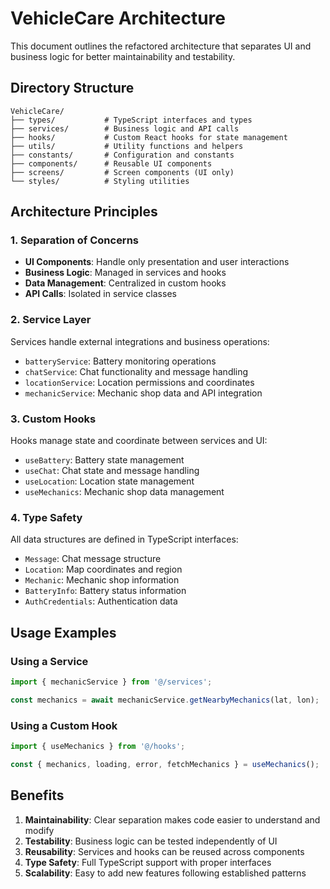 # VehicleCare Architecture

This document outlines the refactored architecture that separates UI and business logic for better maintainability and testability.

## Directory Structure

```
VehicleCare/
├── types/           # TypeScript interfaces and types
├── services/        # Business logic and API calls
├── hooks/           # Custom React hooks for state management
├── utils/           # Utility functions and helpers
├── constants/       # Configuration and constants
├── components/      # Reusable UI components
├── screens/         # Screen components (UI only)
└── styles/          # Styling utilities
```

## Architecture Principles

### 1. Separation of Concerns
- **UI Components**: Handle only presentation and user interactions
- **Business Logic**: Managed in services and hooks
- **Data Management**: Centralized in custom hooks
- **API Calls**: Isolated in service classes

### 2. Service Layer
Services handle external integrations and business operations:

- `batteryService`: Battery monitoring operations
- `chatService`: Chat functionality and message handling
- `locationService`: Location permissions and coordinates
- `mechanicService`: Mechanic shop data and API integration

### 3. Custom Hooks
Hooks manage state and coordinate between services and UI:

- `useBattery`: Battery state management
- `useChat`: Chat state and message handling
- `useLocation`: Location state management
- `useMechanics`: Mechanic shop data management

### 4. Type Safety
All data structures are defined in TypeScript interfaces:

- `Message`: Chat message structure
- `Location`: Map coordinates and region
- `Mechanic`: Mechanic shop information
- `BatteryInfo`: Battery status information
- `AuthCredentials`: Authentication data

## Usage Examples

### Using a Service
```typescript
import { mechanicService } from '@/services';

const mechanics = await mechanicService.getNearbyMechanics(lat, lon);
```

### Using a Custom Hook
```typescript
import { useMechanics } from '@/hooks';

const { mechanics, loading, error, fetchMechanics } = useMechanics();
```

## Benefits

1. **Maintainability**: Clear separation makes code easier to understand and modify
2. **Testability**: Business logic can be tested independently of UI
3. **Reusability**: Services and hooks can be reused across components
4. **Type Safety**: Full TypeScript support with proper interfaces
5. **Scalability**: Easy to add new features following established patterns 